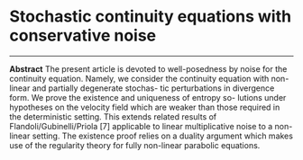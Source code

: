 <!DOCTYPE html>
<!--
Click nbfs://nbhost/SystemFileSystem/Templates/Licenses/license-default.txt to change this license
Click nbfs://nbhost/SystemFileSystem/Templates/Other/html.html to edit this template
-->
<html><head>
<meta http-equiv="content-type" content="text/html; charset=UTF-8">
        <title>Stochastic continuity equations with conservative noise</title>
        <meta charset="UTF-8">
        <meta name="viewport" content="width=device-width, initial-scale=1.0">
    </head>
    <body>
        <div>
            <h1>Stochastic continuity equations with conservative noise</h1>
            <hr><!-- lines -->
        </div>
        <div>
            <p>
                <b>Abstract</b>
The present article is devoted to well-posedness by noise for the continuity equation.
Namely, we consider the continuity equation with non-linear and partially degenerate stochas-
tic perturbations in divergence form. We prove the existence and uniqueness of entropy so-
lutions under hypotheses on the velocity field which are weaker than those required in the
deterministic setting. This extends related results of Flandoli/Gubinelli/Priola [7] applicable
to linear multiplicative noise to a non-linear setting. The existence proof relies on a duality
argument which makes use of the regularity theory for fully non-linear parabolic equations.
            </p>
        </div>
    

</body></html>